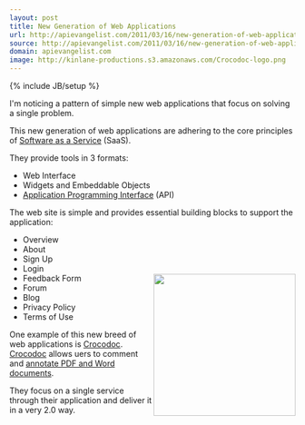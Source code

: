 ```yaml
---
layout: post
title: New Generation of Web Applications
url: http://apievangelist.com/2011/03/16/new-generation-of-web-applications/
source: http://apievangelist.com/2011/03/16/new-generation-of-web-applications/
domain: apievangelist.com
image: http://kinlane-productions.s3.amazonaws.com/Crocodoc-logo.png
---
```

{% include JB/setup %}<p>I'm noticing a pattern of simple new web applications that focus on solving a single problem.<p></p>
This new generation of web applications are adhering to the core principles of <a href="http://www.kinlane.com/category/software-as-a-service-saas/">Software as a Service</a> (SaaS).<p></p>
They provide tools in 3 formats:
<ul class="mainlist">
	<li>Web Interface</li>
	<li>Widgets and Embeddable Objects</li>
	<li><a href="http://blog.apievangelist.com/">Application Programming Interface</a> (API)</li>
</ul>
The web site is simple and provides essential building blocks to support the application:<a title="CrocoDoc" href="http://crocodoc.com/"><img style="padding-top: 100px;" src="http://kinlane-productions.s3.amazonaws.com/Crocodoc-logo.png" alt="" width="250" align="right" /></a>
<ul class="mainlist">
	<li>Overview</li>
	<li>About</li>
	<li>Sign Up</li>
	<li>Login</li>
	<li>Feedback Form</li>
	<li>Forum</li>
	<li>Blog</li>
	<li>Privacy Policy</li>
	<li>Terms of Use</li>
</ul>
One example of this new breed of web applications is <a title="CrocoDoc" href="http://crocodoc.com/">Crocodoc</a>. <a title="CrocoDoc" href="http://crocodoc.com/">Crocodoc</a> allows uers to comment and <a title="annotate PDF and word documents" href="http://crocodoc.com/">annotate PDF and Word documents</a>.<p></p>
They focus on a single service through their application and deliver it in a very 2.0 way.
</p>
